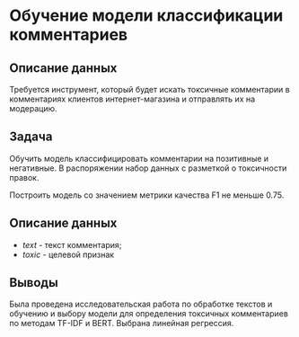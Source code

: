 # Обучение модели классификации комментариев
## Описание данных
Требуется инструмент, который будет искать токсичные комментарии в комментариях клиентов интернет-магазина и отправлять их на модерацию.
## Задача
Обучить модель классифицировать комментарии на позитивные и негативные. В распоряжении набор данных с разметкой о токсичности правок.

Построить модель со значением метрики качества F1 не меньше 0.75.
## Описание данных
* *text* - текст комментария;
* *toxic* - целевой признак
## Выводы
Была проведена исследовательская работа по обработке текстов и обучению и выбору модели для определения токсичных комментариев по методам TF-IDF и BERT. Выбрана линейная регрессия. 
